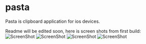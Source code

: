 # pasta
Pasta is clipboard application for ios devices.

Readme will be edited soon, here is screen shots from first build:
![ScreenShot](https://github.com/kemalsanli/pasta/blob/main/Screenshots/Simulator%20Screen%20Shot%20-%20iPhone%2011%20-%202021-10-20%20at%2007.56.02.png?raw=true)
![ScreenShot](https://github.com/kemalsanli/pasta/blob/main/Screenshots/Simulator%20Screen%20Shot%20-%20iPhone%2011%20-%202021-10-20%20at%2007.56.16.png?raw=true)
![ScreenShot](https://github.com/kemalsanli/pasta/blob/main/Screenshots/Simulator%20Screen%20Shot%20-%20iPhone%2011%20-%202021-10-20%20at%2007.56.28.png?raw=true)
![ScreenShot](https://github.com/kemalsanli/pasta/blob/main/Screenshots/Simulator%20Screen%20Shot%20-%20iPhone%2011%20-%202021-10-20%20at%2007.56.34.png?raw=true)
